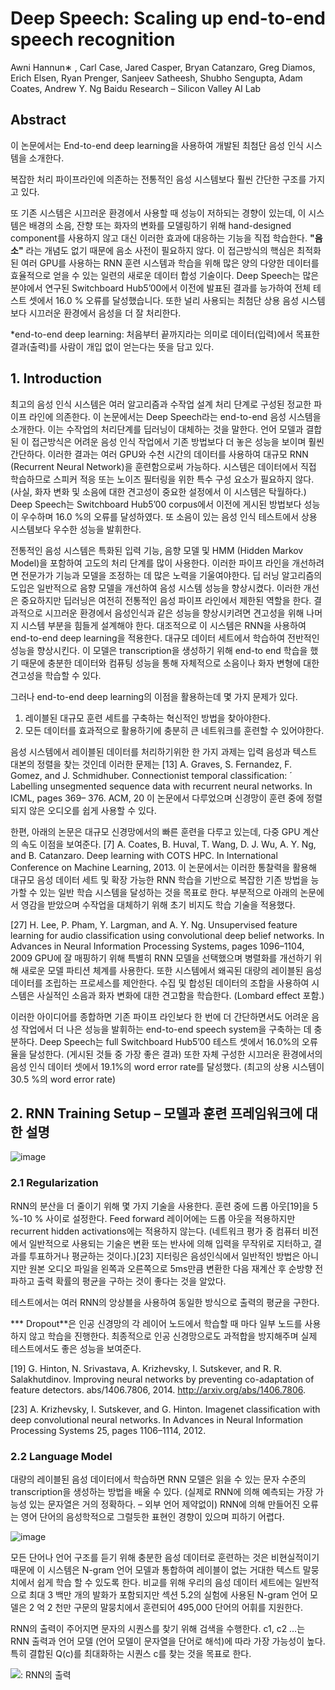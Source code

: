 # Deep Speech: Scaling up end-to-end speech recognition

Awni Hannun∗ , Carl Case, Jared Casper, Bryan Catanzaro, Greg Diamos, Erich Elsen, Ryan Prenger, Sanjeev Satheesh, Shubho Sengupta, Adam Coates, Andrew Y. Ng 
Baidu Research – Silicon Valley AI Lab


## Abstract

이 논문에서는 End-to-end deep learning을 사용하여 개발된 최첨단 음성 인식 시스템을 소개한다.

복잡한 처리 파이프라인에 의존하는 전통적인 음성 시스템보다 훨씬 간단한 구조를 가지고 있다.

또 기존 시스템은 시끄러운 환경에서 사용할 때 성능이 저하되는 경향이 있는데, 이 시스템은 배경의 소음, 잔향 또는 화자의 변화를 모델링하기 위해 hand-designed component를 사용하지 않고 대신 이러한 효과에 대응하는 기능을 직접 학습한다. **"음소"** 라는 개념도 없기 때문에 음소 사전이 필요하지 않다. 이 접근방식의 핵심은 최적화된 여러 GPU를 사용하는 RNN 훈련 시스템과 학습을 위해 많은 양의 다양한 데이터를 효율적으로 얻을 수 있는 일련의 새로운 데이터 합성 기술이다. Deep Speech는 많은 분야에서 연구된 Switchboard Hub5’00에서 이전에 발표된 결과를 능가하여 전체 테스트 셋에서 16.0 % 오류를 달성했습니다. 또한 널리 사용되는 최첨단 상용 음성 시스템보다 시끄러운 환경에서 음성을 더 잘 처리한다.

*end-to-end deep learning: 처음부터 끝까지라는 의미로 데이터(입력)에서 목표한 결과(출력)를 사람이 개입 없이 얻는다는 뜻을 담고 있다.

## 1. Introduction
최고의 음성 인식 시스템은 여러 알고리즘과 수작업 설계 처리 단계로 구성된 정교한 파이프 라인에 의존한다. 이 논문에서는 Deep Speech라는 end-to-end 음성 시스템을 소개한다. 이는 수작업의 처리단계를 딥러닝이 대체하는 것을 말한다. 언어 모델과 결합된 이 접근방식은 어려운 음성 인식 작업에서 기존 방법보다 더 놓은 성능을 보이며 훨씬 간단하다. 이러한 결과는 여러 GPU와 수천 시간의 데이터를 사용하여 대규모 RNN (Recurrent Neural Network)을 훈련함으로써 가능하다. 시스템은 데이터에서 직접 학습하므로 스피커 적응 또는 노이즈 필터링을 위한 특수 구성 요소가 필요하지 않다. (사실, 화자 변화 및 소음에 대한 견고성이 중요한 설정에서 이 시스템은 탁월하다.) Deep Speech는 Switchboard Hub5’00 corpus에서 이전에 게시된 방법보다 성능이 우수하며 16.0 %의 오류를 달성하였다. 또 소음이 있는 음성 인식 테스트에서 상용 시스템보다 우수한 성능을 발휘한다.


전통적인 음성 시스템은 특화된 입력 기능, 음향 모델 및 HMM (Hidden Markov Model)을 포함하여 고도의 처리 단계를 많이 사용한다. 이러한 파이프 라인을 개선하려면 전문가가 기능과 모델을 조정하는 데 많은 노력을 기울여야한다. 딥 러닝 알고리즘의 도입은 일반적으로 음향 모델을 개선하여 음성 시스템 성능을 향상시켰다. 이러한 개선은 중요하지만 딥러닝은 여전히 전통적인 음성 파이프 라인에서 제한된 역할을 한다. 결과적으로 시끄러운 환경에서 음성인식과 같은 성능을 향상시키려면 견고성을 위해 나머지 시스템 부분을 힘들게 설계해야 한다. 대조적으로 이 시스템은 RNN을 사용하여 end-to-end deep learning을 적용한다. 대규모 데이터 세트에서 학습하여 전반적인 성능을 향상시킨다. 이 모델은 transcription을 생성하기 위해 end-to end 학습을 했기 때문에 충분한 데이터와 컴퓨팅 성능을 통해 자체적으로 소음이나 화자 변형에 대한 견고성을 학습할 수 있다.

 

그러나 end-to-end deep learning의 이점을 활용하는데 몇 가지 문제가 있다.

1) 레이블된 대규모 훈련 세트를 구축하는 혁신적인 방법을 찾아야한다.
2) 모든 데이터를 효과적으로 활용하기에 충분히 큰 네트워크를 훈련할 수 있어야한다.

음성 시스템에서 레이블된 데이터를 처리하기위한 한 가지 과제는 입력 음성과 텍스트 대본의 정렬을 찾는 것인데 이러한 문제는 
[13] A. Graves, S. Fernandez, F. Gomez, and J. Schmidhuber. Connectionist temporal classification: ´ Labelling unsegmented sequence data with recurrent neural networks. In ICML, pages 369– 376. ACM, 20 
이 논문에서 다루었으며 신경망이 훈련 중에 정렬되지 않은 오디오를 쉽게 사용할 수 있다.

한편, 아래의 논문은 대규모 신경망에서의 빠른 훈련을 다루고 있는데, 다중 GPU 계산의 속도 이점을 보여준다.
[7] A. Coates, B. Huval, T. Wang, D. J. Wu, A. Y. Ng, and B. Catanzaro. Deep learning with COTS HPC. In International Conference on Machine Learning, 2013.
이 논문에서는 이러한 통찰력을 활용해 대규모 음성 데이터 세트 및 확장 가능한 RNN 학습을 기반으로 복잡한 기존 방법을 능가할 수 있는 일반 학습 시스템을 달성하는 것을 목표로 한다. 부분적으로 아래의 논문에서 영감을 받았으며 수작업을 대체하기 위해 초기 비지도 학습 기술을 적용했다.

[27] H. Lee, P. Pham, Y. Largman, and A. Y. Ng. Unsupervised feature learning for audio classification using convolutional deep belief networks. In Advances in Neural Information Processing Systems, pages 1096–1104, 2009
GPU에 잘 매핑하기 위해 특별히 RNN 모델을 선택했으며 병렬화를 개선하기 위해 새로운 모델 파티션 체계를 사용한다. 또한 시스템에서 왜곡된 대량의 레이블된 음성 데이터를 조립하는 프로세스를 제안한다. 수집 및 합성된 데이터의 조합을 사용하여 시스템은 사실적인 소음과 화자 변화에 대한 견고함을 학습한다. (Lombard effect 포함.) 

이러한 아이디어를 종합하면 기존 파이프 라인보다 한 번에 더 간단하면서도 어려운 음성 작업에서 더 나은 성능을 발휘하는 end-to-end speech system을 구축하는 데 충분하다. Deep Speech는 full Switchboard Hub5’00 테스트 셋에서 16.0%의 오류율을 달성한다. (게시된 것들 중 가장 좋은 결과) 또한 자체 구성한 시끄러운 환경에서의 음성 인식 데이터 셋에서 19.1%의 word error rate를 달성했다. (최고의 상용 시스템이 30.5 %의 word error rate)


## 2. RNN Training Setup – 모델과 훈련 프레임워크에 대한 설명
![image](https://user-images.githubusercontent.com/53163222/108289963-c0ffea00-71d2-11eb-81c9-5bd531e951cb.png)

### 2.1 Regularization

RNN의 분산을 더 줄이기 위해 몇 가지 기술을 사용한다. 훈련 중에 드롭 아웃[19]을 5 %-10 % 사이로 설정한다. Feed forward 레이어에는 드롭 아웃을 적용하지만 recurrent hidden activations에는 적용하지 않는다. (네트워크 평가 중 컴퓨터 비전에서 일반적으로 사용되는 기술은 변환 또는 반사에 의해 입력을 무작위로 지터하고, 결과를 투표하거나 평균하는 것이다.)[23] 지터링은 음성인식에서 일반적인 방법은 아니지만 원본 오디오 파일을 왼쪽과 오른쪽으로 5ms만큼 변환한 다음 재계산 후 순방향 전파하고 출력 확률의 평균을 구하는 것이 좋다는 것을 알았다.

테스트에서는 여러 RNN의 앙상블을 사용하여 동일한 방식으로 출력의 평균을 구한다.

*** Dropout**은 인공 신경망의 각 레이어 노드에서 학습할 때 마다 일부 노드를 사용하지 않고 학습을 진행한다. 최종적으로 인공 신경망으로도 과적합을 방지해주며 실제 테스트에서도 좋은 성능을 보여준다.

[19] G. Hinton, N. Srivastava, A. Krizhevsky, I. Sutskever, and R. R. Salakhutdinov. Improving neural networks by preventing co-adaptation of feature detectors. abs/1406.7806, 2014. http://arxiv.org/abs/1406.7806.

[23] A. Krizhevsky, I. Sutskever, and G. Hinton. Imagenet classification with deep convolutional neural networks. In Advances in Neural Information Processing Systems 25, pages 1106–1114, 2012.

### 2.2 Language Model

대량의 레이블된 음성 데이터에서 학습하면 RNN 모델은 읽을 수 있는 문자 수준의 transcription을 생성하는 방법을 배울 수 있다. (실제로 RNN에 의해 예측되는 가장 가능성 있는 문자열은 거의 정확하다. – 외부 언어 제약없이) RNN에 의해 만들어진 오류는 영어 단어의 음성학적으로 그럴듯한 표현인 경향이 있으며 피하기 어렵다.

![image](https://user-images.githubusercontent.com/53163222/108289967-c4937100-71d2-11eb-8403-5c62dafd8bb3.png)

모든 단어나 언어 구조를 듣기 위해 충분한 음성 데이터로 훈련하는 것은 비현실적이기 때문에 이 시스템은 N-gram 언어 모델과 통합하여 레이블이 없는 거대한 텍스트 말뭉치에서 쉽게 학습 할 수 있도록 한다. 비교를 위해 우리의 음성 데이터 세트에는 일반적으로 최대 3 백만 개의 발화가 포함되지만 섹션 5.2의 실험에 사용된 N-gram 언어 모델은 2 억 2 천만 구문의 말뭉치에서 훈련되어 495,000 단어의 어휘를 지원한다.

RNN의 출력이 주어지면 문자의 시퀀스를 찾기 위해 검색을 수행한다. c1, c2 …는 RNN 출력과 언어 모델 (언어 모델이 문자열을 단어로 해석)에 따라 가장 가능성이 높다. 특히 결합된 Q(c)를 최대화하는 시퀀스 c를 찾는 것을 목표로 한다. 

<img src="https://user-images.githubusercontent.com/53163222/108290171-2e137f80-71d3-11eb-8070-b1b3bbf37db4.png">: RNN의 출력
<img src="">

<img src="">
<img src="">

<img src="">
